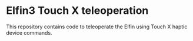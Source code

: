 # Elfin3 Touch X teleoperation

This repository contains code to teleoperate the Elfin using Touch X haptic device commands. 